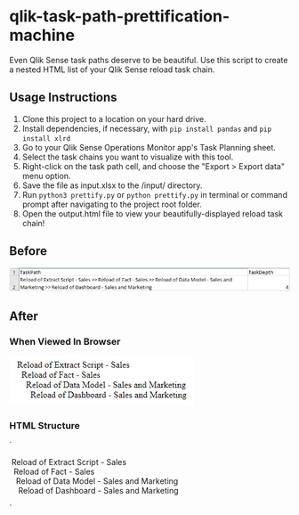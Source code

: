 # qlik-task-path-prettification-machine
Even Qlik Sense task paths deserve to be beautiful. Use this script to create a nested HTML list of your Qlik Sense reload task chain.

## Usage Instructions
1. Clone this project to a location on your hard drive.
2. Install dependencies, if necessary, with `pip install pandas` and `pip install xlrd`
3. Go to your Qlik Sense Operations Monitor app's Task Planning sheet.
4. Select the task chains you want to visualize with this tool.
5. Right-click on the task path cell, and choose the "Export > Export data" menu option.
6. Save the file as input.xlsx to the /input/ directory.
7. Run `python3 prettify.py` or `python prettify.py` in terminal or command prompt after navigating to the project root folder.
8. Open the output.html file to view your beautifully-displayed reload task chain!

## Before
![Task chain exported from Qlik Sense Operations Monitor](images/task-chain-input-sample.png)

## After

### When Viewed In Browser
![Nested HTML list output](images/task-chain-output-sample.png)

### HTML Structure
`<!DOCTYPE html>
<html lang="en">
<head>
<title>Qlik Sense Reload Task Chain</title>
</head>
<body>
<style>
    .qlik-task-chain ul {padding-left: 4px; list-style-type: none;}
</style>
<div class="qlik-task-chain">
<ul>
    <li>Reload of Extract Script - Sales</li>
    <li>
        <ul>
            <li>Reload of Fact - Sales</li>
            <li>
                <ul>
                    <li>Reload of Data Model - Sales and Marketing</li>
                    <li>
                        <ul>
                            <li>Reload of Dashboard - Sales and Marketing</li>
                        </ul>
                    </li>
                </ul>
            </li>
        </ul>
    </li>
</ul>
</div>
</body>
</html>`
